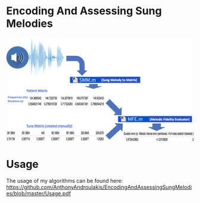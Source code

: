 # Encoding And Assessing Sung Melodies
![](https://github.com/AnthonyAndroulakis/EncodingAndAssessingSungMelodies/blob/master/EncodingAndAssessingSungMelodies.png)

# Usage
The usage of my algorithms can be found here: https://github.com/AnthonyAndroulakis/EncodingAndAssessingSungMelodies/blob/master/Usage.pdf
